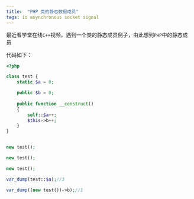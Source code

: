 ```yaml
---
title:  "PHP 类的静态数据成员"
tags: io asynchronous socket signal  
---
```


最近看学堂在线`C++`视频，遇到一个类的静态成员例子，由此想到`PHP`中的静态成员
<!--more-->

代码如下：
``` php
<?php

class test {
    static $a = 0;

    public $b = 0;
    
    public function __construct()
    {
        self::$a++;
        $this->b++;
    }
}


new test();

new test();

new test();

var_dump(test::$a);//3

var_dump((new test())->b);//1

```


